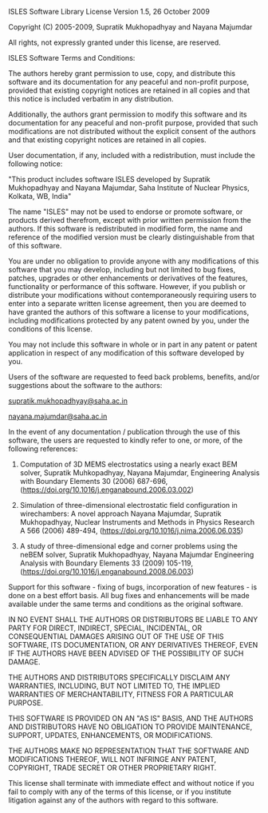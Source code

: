 ISLES Software Library License
Version 1.5, 26 October 2009

Copyright (C) 2005-2009, Supratik Mukhopadhyay and Nayana Majumdar

All rights, not expressly granted under this license, are reserved.

ISLES Software Terms and Conditions:

The authors hereby grant permission to use, copy, and distribute this software
and its documentation for any peaceful and non-profit purpose, provided that
existing copyright notices are retained in all copies and that this notice is
included verbatim in any distribution.

Additionally, the authors grant permission to modify this software and its
documentation for any peaceful and non-profit purpose, provided that such
modifications are not distributed without the explicit consent of the authors
and that existing copyright notices are retained in all copies.

User documentation, if any, included with a redistribution, must include the
following notice:

"This product includes software ISLES developed by Supratik Mukhopadhyay and
Nayana Majumdar, Saha Institute of Nuclear Physics, Kolkata,
WB, India"

The name "ISLES" may not be used to endorse or promote software, or products
derived therefrom, except with prior written permission from the authors.
If this software is redistributed in modified form, the name and reference of
the modified version must be clearly distinguishable from that of this software.

You are under no obligation to provide anyone with any modifications of this
software that you may develop, including but not limited to bug fixes, patches,
upgrades or other enhancements or derivatives of the features, functionality or
performance of this software.
However, if you publish or distribute your modifications without
contemporaneously requiring users to enter into a separate written license
agreement, then you are deemed to have granted the authors of this software
a license to your modifications, including modifications protected by any
patent owned by you, under the conditions of this license.

You may not include this software in whole or in part in any patent or
patent application in respect of any modification of this software developed
by you.

Users of the software are requested to feed back problems, benefits, and/or
suggestions about the software to the authors:

<supratik.mukhopadhyay@saha.ac.in>

<nayana.majumdar@saha.ac.in>

In the event of any documentation / publication through the use of this
software, the users are requested to kindly refer to one, or more, of the
following references:

1. Computation of 3D MEMS electrostatics using a nearly exact BEM solver,
   Supratik Muhkopadhyay, Nayana Majumdar,
   Engineering Analysis with Boundary Elements 30 (2006) 687-696,
   (https://doi.org/10.1016/j.enganabound.2006.03.002)

2. Simulation of three-dimensional electrostatic field configuration in wirechambers: A novel approach
   Nayana Majumdar, Supratik Mukhopadhyay,
   Nuclear Instruments and Methods in Physics Research A 566 (2006) 489-494,
   (https://doi.org/10.1016/j.nima.2006.06.035)

3. A study of three-dimensional edge and corner problems using the neBEM solver,
   Supratik Mukhopadhyay, Nayana Majumdar
   Engineering Analysis with Boundary Elements 33 (2009) 105-119,
   (https://doi.org/10.1016/j.enganabound.2008.06.003)

Support for this software - fixing of bugs, incorporation of new features - is
done on a best effort basis.
All bug fixes and enhancements will be made available under the same terms and
conditions as the original software.

IN NO EVENT SHALL THE AUTHORS OR DISTRIBUTORS BE LIABLE TO ANY PARTY FOR
DIRECT, INDIRECT, SPECIAL, INCIDENTAL, OR CONSEQUENTIAL DAMAGES ARISING OUT OF
THE USE OF THIS SOFTWARE, ITS DOCUMENTATION, OR ANY DERIVATIVES THEREOF, EVEN
IF THE AUTHORS HAVE BEEN ADVISED OF THE POSSIBILITY OF SUCH DAMAGE.

THE AUTHORS AND DISTRIBUTORS SPECIFICALLY DISCLAIM ANY WARRANTIES, INCLUDING,
BUT NOT LIMITED TO, THE IMPLIED WARRANTIES OF MERCHANTABILITY, FITNESS FOR A
PARTICULAR PURPOSE.

THIS SOFTWARE IS PROVIDED ON AN "AS IS" BASIS, AND THE AUTHORS AND DISTRIBUTORS
HAVE NO OBLIGATION TO PROVIDE MAINTENANCE, SUPPORT, UPDATES, ENHANCEMENTS, OR
MODIFICATIONS.

THE AUTHORS MAKE NO REPRESENTATION THAT THE SOFTWARE AND MODIFICATIONS THEREOF,
WILL NOT INFRINGE ANY PATENT, COPYRIGHT, TRADE SECRET OR OTHER PROPRIETARY
RIGHT.

This license shall terminate with immediate effect and without notice if you
fail to comply with any of the terms of this license, or if you institute
litigation against any of the authors with regard to this software.

